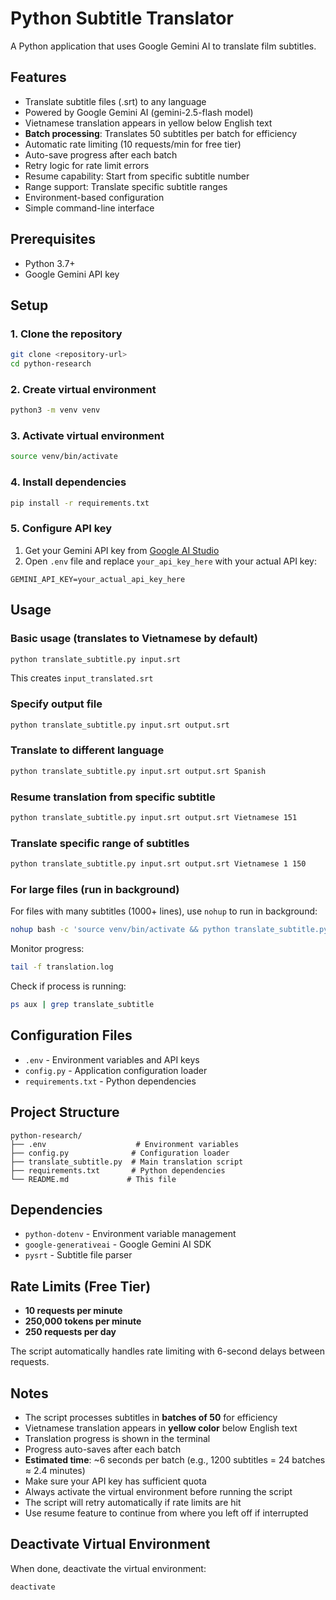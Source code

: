 # Python Subtitle Translator

A Python application that uses Google Gemini AI to translate film subtitles.

## Features

- Translate subtitle files (.srt) to any language
- Powered by Google Gemini AI (gemini-2.5-flash model)
- Vietnamese translation appears in yellow below English text
- **Batch processing**: Translates 50 subtitles per batch for efficiency
- Automatic rate limiting (10 requests/min for free tier)
- Auto-save progress after each batch
- Retry logic for rate limit errors
- Resume capability: Start from specific subtitle number
- Range support: Translate specific subtitle ranges
- Environment-based configuration
- Simple command-line interface

## Prerequisites

- Python 3.7+
- Google Gemini API key

## Setup

### 1. Clone the repository

```bash
git clone <repository-url>
cd python-research
```

### 2. Create virtual environment

```bash
python3 -m venv venv
```

### 3. Activate virtual environment

```bash
source venv/bin/activate
```

### 4. Install dependencies

```bash
pip install -r requirements.txt
```

### 5. Configure API key

1. Get your Gemini API key from [Google AI Studio](https://aistudio.google.com/app/apikey)
2. Open `.env` file and replace `your_api_key_here` with your actual API key:

```env
GEMINI_API_KEY=your_actual_api_key_here
```

## Usage

### Basic usage (translates to Vietnamese by default)

```bash
python translate_subtitle.py input.srt
```

This creates `input_translated.srt`

### Specify output file

```bash
python translate_subtitle.py input.srt output.srt
```

### Translate to different language

```bash
python translate_subtitle.py input.srt output.srt Spanish
```

### Resume translation from specific subtitle

```bash
python translate_subtitle.py input.srt output.srt Vietnamese 151
```

### Translate specific range of subtitles

```bash
python translate_subtitle.py input.srt output.srt Vietnamese 1 150
```

### For large files (run in background)

For files with many subtitles (1000+ lines), use `nohup` to run in background:

```bash
nohup bash -c 'source venv/bin/activate && python translate_subtitle.py "input.srt" "output.srt"' > translation.log 2>&1 &
```

Monitor progress:
```bash
tail -f translation.log
```

Check if process is running:
```bash
ps aux | grep translate_subtitle
```

## Configuration Files

- `.env` - Environment variables and API keys
- `config.py` - Application configuration loader
- `requirements.txt` - Python dependencies

## Project Structure

```
python-research/
├── .env                    # Environment variables
├── config.py              # Configuration loader
├── translate_subtitle.py  # Main translation script
├── requirements.txt       # Python dependencies
└── README.md             # This file
```

## Dependencies

- `python-dotenv` - Environment variable management
- `google-generativeai` - Google Gemini AI SDK
- `pysrt` - Subtitle file parser

## Rate Limits (Free Tier)

- **10 requests per minute**
- **250,000 tokens per minute**
- **250 requests per day**

The script automatically handles rate limiting with 6-second delays between requests.

## Notes

- The script processes subtitles in **batches of 50** for efficiency
- Vietnamese translation appears in **yellow color** below English text
- Translation progress is shown in the terminal
- Progress auto-saves after each batch
- **Estimated time**: ~6 seconds per batch (e.g., 1200 subtitles = 24 batches ≈ 2.4 minutes)
- Make sure your API key has sufficient quota
- Always activate the virtual environment before running the script
- The script will retry automatically if rate limits are hit
- Use resume feature to continue from where you left off if interrupted

## Deactivate Virtual Environment

When done, deactivate the virtual environment:

```bash
deactivate
```
